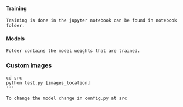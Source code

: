 
#### Training
``` 
Training is done in the jupyter notebook can be found in notebook folder.
```

#### Models
```
Folder contains the model weights that are trained.
```

### Custom images
```
cd src
python test.py [images_location]
'''

To change the model change in config.py at src
